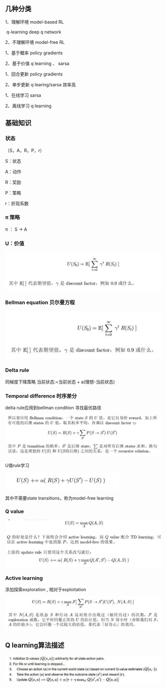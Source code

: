 ## 几种分类

1、理解环境 model-based RL

​	q-learning  deep q network  

2、不理解环境 model-free RL



1、基于概率   policy gradients

2、基于价值   q learning 、 sarsa



1、回合更新  policy gradients

2、单步更新 q learing/sarsa   效率高



1、在线学习   sarsa

2、离线学习  q learning 



## 基础知识

### 状态

（S，A，R，P，r）

S：状态

A：动作

R：奖励

P：策略

r：折现系数



### π 策略

π ： S -> A



### U：价值

![QQ图片20171210143327](https://github.com/mutha008/rl_serise/blob/master/QQ图片20171210143327.png)

### 

### Bellman equation 贝尔曼方程

![](https://github.com/mutha008/rl_serise/blob/master/QQ图片20171210143138.png)

### Delta rule

同梯度下降策略  当前状态:=当前状态 + a(理想-当前状态)



### Temporal difference 时序差分

delta rule应用到bellman condition 寻找最优路径

![QQ图片20171210144551](https://github.com/mutha008/rl_serise/blob/master/QQ图片20171210144551.png)

U值rule学习

![QQ图片20171210145505](https://github.com/mutha008/rl_serise/blob/master/QQ图片20171210145505.png)

其中不需要state transitions，称为model-free learning

### Q value

![QQ图片20171210145649](https://github.com/mutha008/rl_serise/blob/master/QQ图片20171210145649.png)



### Active learning

添加探索exploration ,   相对于exploitation

![QQ图片20171210150204](https://github.com/mutha008/rl_serise/blob/master/QQ图片20171210150204.png)

## Q learning算法描述



![u=771899190,3095662949&fm=173&app=25&f=JPEG](https://github.com/mutha008/rl_serise/blob/master/u=771899190,3095662949&fm=173&app=25&f=JPEG.jpg)

